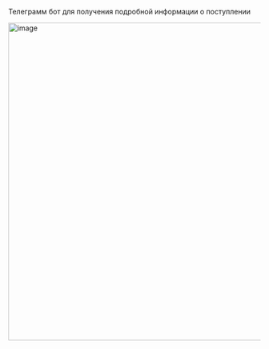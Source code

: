 Телеграмм бот для получения подробной информации о поступлении



<img width="539" height="635" alt="image" src="https://github.com/user-attachments/assets/3b530659-0309-4c16-83f2-270b70703973" />
